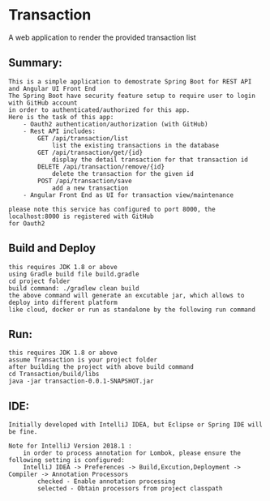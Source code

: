 # Transaction
A web application to render the provided transaction list

## Summary:

    This is a simple application to demostrate Spring Boot for REST API and Angular UI Front End
    The Spring Boot have security feature setup to require user to login with GitHub account
    in order to authenticated/authorized for this app.
    Here is the task of this app:
        - Oauth2 authentication/authorization (with GitHub)
        - Rest API includes:
            GET /api/transaction/list
                list the existing transactions in the database
            GET /api/transaction/get/{id}
                display the detail transaction for that transaction id
            DELETE /api/transaction/remove/{id}
                delete the transaction for the given id
            POST /api/transaction/save
                add a new transaction 
        - Angular Front End as UI for transaction view/maintenance
        
    please note this service has configured to port 8000, the localhost:8000 is registered with GitHub
    for Oauth2
    
## Build and Deploy

    this requires JDK 1.8 or above
    using Gradle build file build.gradle
    cd project folder
    build command: ./gradlew clean build
    the above command will generate an excutable jar, which allows to deploy into different platform
    like cloud, docker or run as standalone by the following run command
    
## Run:
    
    this requires JDK 1.8 or above    
    assume Transaction is your project folder
    after building the project with above build command
    cd Transaction/build/libs
    java -jar transaction-0.0.1-SNAPSHOT.jar
    
## IDE:

    Initially developed with IntelliJ IDEA, but Eclipse or Spring IDE will be fine.
    
    Note for IntelliJ Version 2018.1 :
    	in order to process annotation for Lombok, please ensure the following setting is configured:
    	IntelliJ IDEA -> Preferences -> Build,Excution,Deployment -> Compiler -> Annotation Processors
    		checked - Enable annotation processing
    		selected - Obtain processors from project classpath


